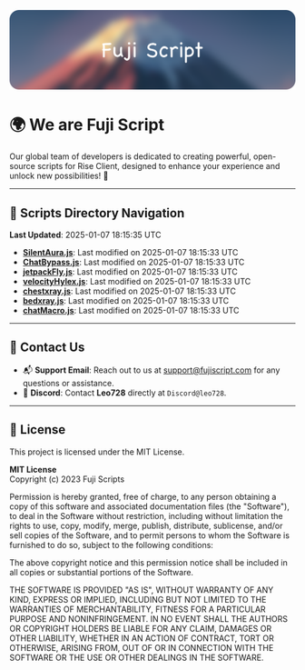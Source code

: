![Banner](.github/b.webp)

# 🌍 **We are Fuji Script**

Our global team of developers is dedicated to creating powerful, open-source scripts for Rise Client, designed to enhance your experience and unlock new possibilities! 🌟

---
<!-- SCRIPTS_NAVIGATION_START -->
## 📂 **Scripts Directory Navigation**

**Last Updated**: 2025-01-07 18:15:35 UTC

- **[SilentAura.js](scripts/SilentAura.js)**: Last modified on 2025-01-07 18:15:33 UTC
- **[ChatBypass.js](scripts/ChatBypass.js)**: Last modified on 2025-01-07 18:15:33 UTC
- **[jetpackFly.js](scripts/jetpackFly.js)**: Last modified on 2025-01-07 18:15:33 UTC
- **[velocityHylex.js](scripts/velocityHylex.js)**: Last modified on 2025-01-07 18:15:33 UTC
- **[chestxray.js](scripts/chestxray.js)**: Last modified on 2025-01-07 18:15:33 UTC
- **[bedxray.js](scripts/bedxray.js)**: Last modified on 2025-01-07 18:15:33 UTC
- **[chatMacro.js](scripts/chatMacro.js)**: Last modified on 2025-01-07 18:15:33 UTC

<!-- SCRIPTS_NAVIGATION_END -->

---

## 💬 **Contact Us**  
- 📬 **Support Email**: Reach out to us at [support@fujiscript.com](mailto:support@fujiscript.com) for any questions or assistance.  
- 💬 **Discord**: Contact **Leo728** directly at `Discord@leo728`.

---

## 📜 **License**

This project is licensed under the MIT License.  

**MIT License**  
Copyright (c) 2023 Fuji Scripts  

Permission is hereby granted, free of charge, to any person obtaining a copy of this software and associated documentation files (the "Software"), to deal in the Software without restriction, including without limitation the rights to use, copy, modify, merge, publish, distribute, sublicense, and/or sell copies of the Software, and to permit persons to whom the Software is furnished to do so, subject to the following conditions:  

The above copyright notice and this permission notice shall be included in all copies or substantial portions of the Software.  

THE SOFTWARE IS PROVIDED "AS IS", WITHOUT WARRANTY OF ANY KIND, EXPRESS OR IMPLIED, INCLUDING BUT NOT LIMITED TO THE WARRANTIES OF MERCHANTABILITY, FITNESS FOR A PARTICULAR PURPOSE AND NONINFRINGEMENT. IN NO EVENT SHALL THE AUTHORS OR COPYRIGHT HOLDERS BE LIABLE FOR ANY CLAIM, DAMAGES OR OTHER LIABILITY, WHETHER IN AN ACTION OF CONTRACT, TORT OR OTHERWISE, ARISING FROM, OUT OF OR IN CONNECTION WITH THE SOFTWARE OR THE USE OR OTHER DEALINGS IN THE SOFTWARE.  

